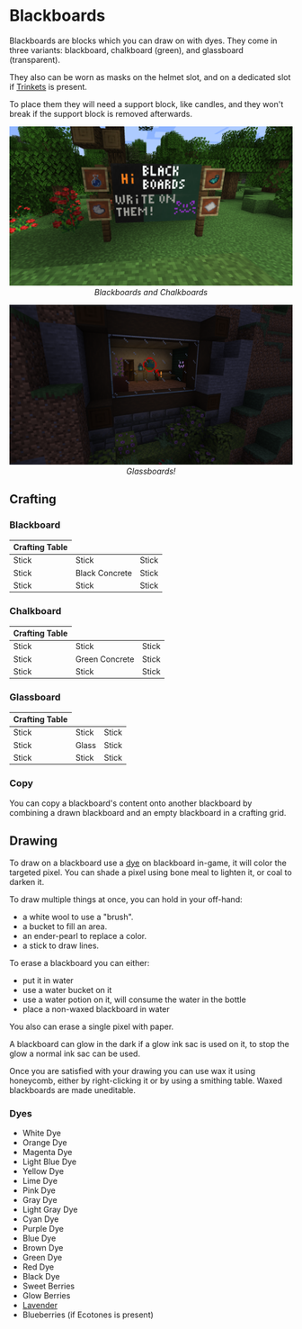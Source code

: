 # Blackboards

<!--description:Learn everything about the blackboards!
Wonderful blocks on which you can draw on.-->
<!--thumbnail:images/blackboards.png-->

Blackboards are blocks which you can draw on with dyes.
They come in three variants: blackboard, chalkboard (green), and glassboard (transparent).

They also can be worn as masks on the helmet slot, and on a dedicated slot if [Trinkets] is present.

To place them they will need a support block, like candles, and they won't break if the support block is removed afterwards.

![Blackboards](../images/blackboards.png)
*<span style="text-align: center; display: block">Blackboards and Chalkboards</span>*

![Glassboard](../images/glassboard.png)
*<span style="text-align: center; display: block">Glassboards!</span>*

## Crafting

### Blackboard

<table class="crafting-grid">
<thead>
    <th>Crafting Table</th>
</thead>
<tbody>
    <tr>
        <td>Stick</td>
        <td>Stick</td>
        <td>Stick</td>
    </tr>
    <tr>
        <td>Stick</td>
        <td>Black Concrete</td>
        <td>Stick</td>
    </tr>
    <tr>
        <td>Stick</td>
        <td>Stick</td>
        <td>Stick</td>
    </tr>
</tbody>
</table>

### Chalkboard

<table class="crafting-grid">
<thead>
    <th>Crafting Table</th>
</thead>
<tbody>
    <tr>
        <td>Stick</td>
        <td>Stick</td>
        <td>Stick</td>
    </tr>
    <tr>
        <td>Stick</td>
        <td>Green Concrete</td>
        <td>Stick</td>
    </tr>
    <tr>
        <td>Stick</td>
        <td>Stick</td>
        <td>Stick</td>
    </tr>
</tbody>
</table>

### Glassboard

<table class="crafting-grid">
<thead>
    <th>Crafting Table</th>
</thead>
<tbody>
    <tr>
        <td>Stick</td>
        <td>Stick</td>
        <td>Stick</td>
    </tr>
    <tr>
        <td>Stick</td>
        <td>Glass</td>
        <td>Stick</td>
    </tr>
    <tr>
        <td>Stick</td>
        <td>Stick</td>
        <td>Stick</td>
    </tr>
</tbody>
</table>

### Copy

You can copy a blackboard's content onto another blackboard by combining a drawn blackboard and an empty blackboard in a crafting grid.

## Drawing

To draw on a blackboard use a [dye][dyes] on blackboard in-game,
it will color the targeted pixel.
You can shade a pixel using bone meal to lighten it, or coal to darken it.

To draw multiple things at once, you can hold in your off-hand:
 - a white wool to use a "brush".
 - a bucket to fill an area.
 - an ender-pearl to replace a color.
 - a stick to draw lines.

To erase a blackboard you can either:
 - put it in water
 - use a water bucket on it
 - use a water potion on it, will consume the water in the bottle
 - place a non-waxed blackboard in water

You also can erase a single pixel with paper.

A blackboard can glow in the dark if a glow ink sac is used on it, to stop the glow a normal ink sac can be used.

Once you are satisfied with your drawing you can use wax it using honeycomb, either by right-clicking it or by using a smithing table.
Waxed blackboards are made uneditable.

### Dyes

<ul>
  <li><span class="color_ship"><span style="background-color: #f9fffe;"></span></span> White Dye</li>
  <li><span class="color_ship"><span style="background-color: #f9801d;"></span></span> Orange Dye</li>
  <li><span class="color_ship"><span style="background-color: #c74ebd;"></span></span> Magenta Dye</li>
  <li><span class="color_ship"><span style="background-color: #3ab3da;"></span></span> Light Blue Dye</li>
  <li><span class="color_ship"><span style="background-color: #fed83d;"></span></span> Yellow Dye</li>
  <li><span class="color_ship"><span style="background-color: #80c71f;"></span></span> Lime Dye</li>
  <li><span class="color_ship"><span style="background-color: #f38baa;"></span></span> Pink Dye</li>
  <li><span class="color_ship"><span style="background-color: #474f52;"></span></span> Gray Dye</li>
  <li><span class="color_ship"><span style="background-color: #9d9d97;"></span></span> Light Gray Dye</li>
  <li><span class="color_ship"><span style="background-color: #169c9c;"></span></span> Cyan Dye</li>
  <li><span class="color_ship"><span style="background-color: #8932b8;"></span></span> Purple Dye</li>
  <li><span class="color_ship"><span style="background-color: #3c44aa;"></span></span> Blue Dye</li>
  <li><span class="color_ship"><span style="background-color: #835432;"></span></span> Brown Dye</li>
  <li><span class="color_ship"><span style="background-color: #5e7c16;"></span></span> Green Dye</li>
  <li><span class="color_ship"><span style="background-color: #b02e26;"></span></span> Red Dye</li>
  <li><span class="color_ship"><span style="background-color: #1d1d21;"></span></span> Black Dye</li>
  <li><span class="color_ship"><span style="background-color: #bb0000;"></span></span> Sweet Berries</li>
  <li><span class="color_ship"><span style="background-color: #ff9737;"></span></span> Glow Berries</li>
  <li><a href="plants/lavender.md"><span class="color_ship"><span style="background-color: #b886db;"></span></span> Lavender</a></li>
  <li><span class="color_ship"><span style="background-color: #006ac6;"></span></span> Blueberries (if Ecotones is present)</li>
</ul>

[dyes]: #dyes
[Trinkets]: https://modrinth.com/mod/trinkets
